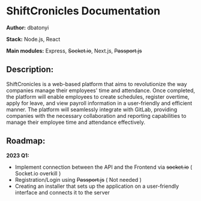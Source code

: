 # ShiftCronicles Documentation

**Author:** dbatonyi

**Stack:** Node.js, React

**Main modules:** Express, ~~Socket.io~~, Next.js, ~~Passport.js~~

## Description:

ShiftCronicles is a web-based platform that aims to revolutionize the way companies manage their employees' time and attendance. Once completed, the platform will enable employees to create schedules, register overtime, apply for leave, and view payroll information in a user-friendly and efficient manner. The platform will seamlessly integrate with GitLab, providing companies with the necessary collaboration and reporting capabilities to manage their employee time and attendance effectively.

## Roadmap:

**2023 Q1:**

- Implement connection between the API and the Frontend via ~~socket.io~~ ( Socket.io overkill )
- Registration/Login using ~~Passport.js~~ ( Not needed )
- Creating an installer that sets up the application on a user-friendly interface and connects it to the server
